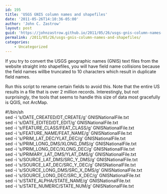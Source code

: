 ```yaml
---
id: 195
title: 'USGS GNIS column names and shapefiles'
date: '2011-05-26T14:10:36-05:00'
author: 'John C. Zastrow'
layout: post
guid: 'https://johnzastrow.github.io/2011/05/26/usgs-gnis-column-names-and-shapefiles/'
permalink: /2011/05/26/usgs-gnis-column-names-and-shapefiles/
categories:
    - Uncategorized
---
```


If you try to convert the USGS geographic names (GNIS) text files from the website straight into shapefiles, you will have field name collisions because the field names willbe truncated to 10 characters which result in duplicate field names.

Run this script to rename certain fields to avoid this. Note that the entire US results in a file that is over 2 million records. Interestingly, but not surprisingly, the tools that seems to handle this size of data most gracefully is QGIS, not ArcMap.

\#!/bin/sh  
sed -i ‘s/DATE\_CREATED/DT\_CREATE/g’ GNISNationalFile.txt  
sed -i ‘s/DATE\_EDITED/DT\_EDIT/g’ GNISNationalFile.txt  
sed -i ‘s/FEATURE\_CLASS/FEAT\_CLASS/g’ GNISNationalFile.txt  
sed -i ‘s/FEATURE\_NAME/FEAT\_NAME/g’ GNISNationalFile.txt  
sed -i ‘s/PRIM\_LAT\_DEC/YLAT\_DEC/g’ GNISNationalFile.txt  
sed -i ‘s/PRIM\_LONG\_DMS/XLONG\_DMS/g’ GNISNationalFile.txt  
sed -i ‘s/PRIM\_LONG\_DEC/XLONG\_DEC/g’ GNISNationalFile.txt  
sed -i ‘s/PRIMARY\_LAT\_DMS/YLAT\_DMS/g’ GNISNationalFile.txt  
sed -i ‘s/SOURCE\_LAT\_DMS/SRC\_Y\_DMS/g’ GNISNationalFile.txt  
sed -i ‘s/SOURCE\_LAT\_DEC/SRC\_Y\_DEC/g’ GNISNationalFile.txt  
sed -i ‘s/SOURCE\_LONG\_DMS/SRC\_X\_DMS/g’ GNISNationalFile.txt  
sed -i ‘s/SOURCE\_LONG\_DEC/SRC\_X\_DEC/g’ GNISNationalFile.txt  
sed -i ‘s/STATE\_ALPHA/STATE\_NAME/g’ GNISNationalFile.txt  
sed -i ‘s/STATE\_NUMERIC/STATE\_NUM/g’ GNISNationalFile.txt


